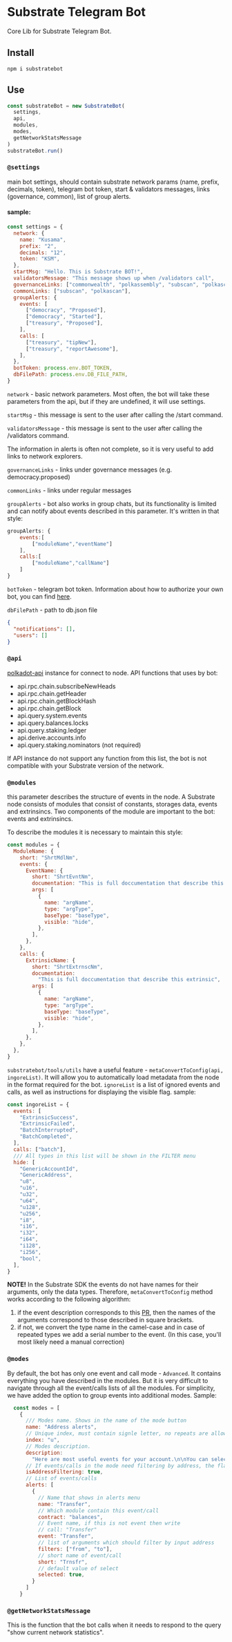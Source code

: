 # Substrate Telegram Bot

Core Lib for Substrate Telegram Bot.

## Install

```
npm i substratebot
```

## Use

```js
const substrateBot = new SubstrateBot(
  settings,
  api,
  modules,
  modes,
  getNetworkStatsMessage
)
substrateBot.run()
```

### `@settings`

main bot settings, should contain substrate network params (name, prefix, decimals, token), telegram bot token, start & validators messages, links (governance, common), list of group alerts.

#### sample:

```js
const settings = {
  network: {
    name: "Kusama",
    prefix: "2",
    decimals: "12",
    token: "KSM",
  },
  startMsg: "Hello. This is Substrate BOT!",
  validatorsMessage: "This message shows up when /validators call",
  governanceLinks: ["commonwealth", "polkassembly", "subscan", "polkascan"],
  commonLinks: ["subscan", "polkascan"],
  groupAlerts: {
    events: [
      ["democracy", "Proposed"],
      ["democracy", "Started"],
      ["treasury", "Proposed"],
    ],
    calls: [
      ["treasury", "tipNew"],
      ["treasury", "reportAwesome"],
    ],
  },
  botToken: process.env.BOT_TOKEN,
  dbFilePath: process.env.DB_FILE_PATH,
}
```

`network` - basic network parameters. Most often, the bot will take these parameters from the api, but if they are undefined, it will use settings.

`startMsg` - this message is sent to the user after calling the /start command.

`validatorsMessage` - this message is sent to the user after calling the /validators command.

The information in alerts is often not complete, so it is very useful to add links to network explorers.

`governanceLinks` - links under governance messages (e.g. democracy.proposed)

`commonLinks` - links under regular messages

`groupAlerts` - bot also works in group chats, but its functionality is limited and can notify about events described in this parameter. It's written in that style:

```js
groupAlerts: {
    events:[
        ["moduleName","eventName"]
    ],
    calls:[
        ["moduleName","callName"]
    ]
}
```

`botToken` - telegram bot token. Information about how to authorize your own bot, you can find [here](https://core.telegram.org/bots/api#authorizing-your-bot).

`dbFilePath` - path to db.json file

```json
{
  "notifications": [],
  "users": []
}
```

### `@api`

[polkadot-api](https://github.com/polkadot-js/api) instance for connect to node.
API functions that uses by bot:

- api.rpc.chain.subscribeNewHeads
- api.rpc.chain.getHeader
- api.rpc.chain.getBlockHash
- api.rpc.chain.getBlock
- api.query.system.events
- api.query.balances.locks
- api.query.staking.ledger
- api.derive.accounts.info
- api.query.staking.nominators (not required)

If API instance do not support any function from this list, the bot is not compatible with your Substrate version of the network.

### `@modules`

this parameter describes the structure of events in the node. A Substrate node consists of modules that consist of constants, storages data, events and extrinsincs. Two components of the module are important to the bot: events and extrinsincs.

To describe the modules it is necessary to maintain this style:

```js
const modules = {
  ModuleName: {
    short: "ShrtMdlNm",
    events: {
      EventName: {
        short: "ShrtEvntNm",
        documentation: "This is full doccumentation that describe this event",
        args: [
          {
            name: "argName",
            type: "argType",
            baseType: "baseType",
            visible: "hide",
          },
        ],
      },
    },
    calls: {
      ExtrinsicName: {
        short: "ShrtExtrnscNm",
        documentation:
          "This is full doccumentation that describe this extrinsic",
        args: [
          {
            name: "argName",
            type: "argType",
            baseType: "baseType",
            visible: "hide",
          },
        ],
      },
    },
  },
}
```

`substratebot/tools/utils` have a useful feature - `metaConvertToConfig(api, ingoreList)`. It will allow you to automatically load metadata from the node in the format required for the bot. `ignoreList` is a list of ignored events and calls, as well as instructions for displaying the visible flag. sample:

```js
const ingoreList = {
  events: [
    "ExtrinsicSuccess",
    "ExtrinsicFailed",
    "BatchInterrupted",
    "BatchCompleted",
  ],
  calls: ["batch"],
  /// All types in this list will be shown in the FILTER menu
  hide: [
    "GenericAccountId",
    "GenericAddress",
    "u8",
    "u16",
    "u32",
    "u64",
    "u128",
    "u256",
    "i8",
    "i16",
    "i32",
    "i64",
    "i128",
    "i256",
    "bool",
  ],
}
```

**NOTE!** In the Substrate SDK the events do not have names for their arguments, only the data types. Therefore, `metaConvertToConfig` method works according to the following algorithm:

1. if the event description corresponds to this [PR](https://github.com/paritytech/substrate/pull/6684),
   then the names of the arguments correspond to those described in square brackets.
2. if not, we convert the type name in the camel-case and in case of repeated types we add a serial number to the event. (In this case, you'll most likely need a manual correction)

### `@modes`

By default, the bot has only one event and call mode - `Advanced`. It contains everything you have described in the modules. But it is very difficult to navigate through all the event/calls lists of all the modules. For simplicity, we have added the option to group events into additional modes. Sample:

```js
  const modes = [
    {
      /// Modes name. Shows in the name of the mode button
      name: "Address alerts",
      // Unique index, must contain signle letter, no repeats are allowed.
      index: "u",
      // Modes description.
      description:
        "Here are most useful events for your account.\n\nYou can select🟢/ unselect⚪️ by clicking on them.",
      // If events/calls in the mode need filtering by address, the flag is true.
      isAddressFiltering: true,
      // List of events/calls
      alerts: [
        {
          // Name that shows in alerts menu
          name: "Transfer",
          // Which module contain this event/call
          contract: "balances",
          // Event name, if this is not event then write
          // call: "Transfer"
          event: "Transfer",
          // list of arguments which should filter by input address
          filters: ["from", "to"],
          // short name of event/call
          short: "Trnsfr",
          // default value of select
          selected: true,
        }
      ]
    }
```

### `@getNetworkStatsMessage`

This is the function that the bot calls when it needs to respond to the query "show current network statistics".
